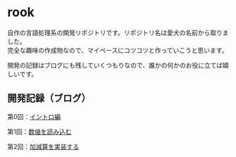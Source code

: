 # rook
自作の言語処理系の開発リポジトリです。リポジトリ名は愛犬の名前から取りました。  
完全な趣味の作成物なので、マイペースにコツコツと作っていこうと思います。

開発の記録はブログにも残していくつもりなので、誰かの何かのお役に立てば嬉しいです。

## 開発記録（ブログ）
第0回：[イントロ編](https://corgi-lab.com/self-made/lang-processor-0/)

第1回：[数値を読み込む](https://corgi-lab.com/self-made/lang-processor-1/)

第2回：[加減算を実装する](https://corgi-lab.com/self-made/lang-processor-2/)